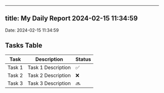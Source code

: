 
---
title: My Daily Report 2024-02-15 11:34:59
---

Date: 2024-02-15 11:34:59

## Tasks Table

| Task | Description | Status |
|------|-------------|--------|
| Task 1 | Task 1 Description | ✅ |
| Task 2 | Task 2 Description | ❌ |
| Task 3 | Task 3 Description | 🔜 |
